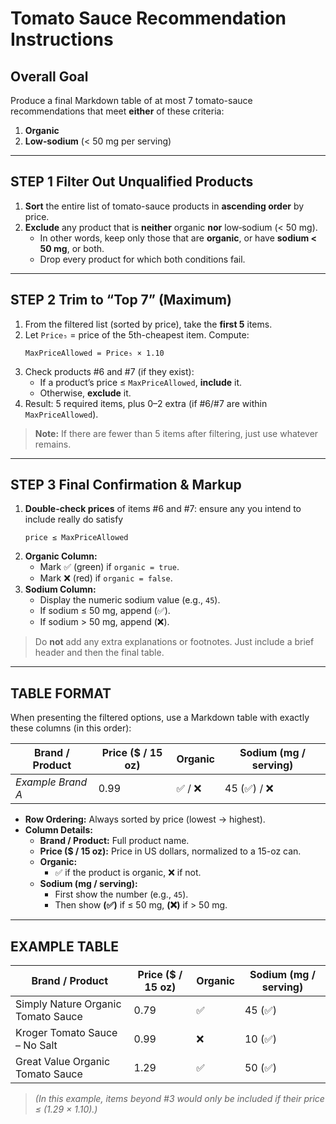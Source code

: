 # Tomato Sauce Recommendation Instructions


## Overall Goal
Produce a final Markdown table of at most 7 tomato-sauce recommendations that meet **either** of these criteria:
1. **Organic**  
2. **Low‐sodium** (< 50 mg per serving)

---

## STEP 1 Filter Out Unqualified Products
1. **Sort** the entire list of tomato-sauce products in **ascending order** by price.  
2. **Exclude** any product that is **neither** organic **nor** low‐sodium (< 50 mg).  
   - In other words, keep only those that are **organic**, or have **sodium < 50 mg**, or both.  
   - Drop every product for which both conditions fail.  

---

## STEP 2 Trim to “Top 7” (Maximum)
1. From the filtered list (sorted by price), take the **first 5** items.  
2. Let `Price₅` = price of the 5th-cheapest item. Compute:  
   ```
   MaxPriceAllowed = Price₅ × 1.10
   ```  
3. Check products #6 and #7 (if they exist):  
   - If a product’s price ≤ `MaxPriceAllowed`, **include** it.  
   - Otherwise, **exclude** it.  
4. Result: 5 required items, plus 0–2 extra (if #6/#7 are within `MaxPriceAllowed`).  

> **Note:** If there are fewer than 5 items after filtering, just use whatever remains.

---

## STEP 3 Final Confirmation & Markup
1. **Double-check prices** of items #6 and #7: ensure any you intend to include really do satisfy  
   ```
   price ≤ MaxPriceAllowed
   ```  
2. **Organic Column:**  
   - Mark ✅ (green) if `organic = true`.  
   - Mark ❌ (red) if `organic = false`.  
3. **Sodium Column:**  
   - Display the numeric sodium value (e.g., `45`).  
   - If sodium ≤ 50 mg, append (✅).  
   - If sodium > 50 mg, append (❌).  

> Do **not** add any extra explanations or footnotes. Just include a brief header and then the final table.

---

## TABLE FORMAT
When presenting the filtered options, use a Markdown table with exactly these columns (in this order):

| Brand / Product               | Price ($ / 15 oz) | Organic | Sodium (mg / serving) |
|-------------------------------|--------------------|---------|-----------------------|
| _Example Brand A_             | 0.99               | ✅ / ❌  | 45 (✅) / ❌           |

- **Row Ordering:** Always sorted by price (lowest → highest).  
- **Column Details:**  
  - **Brand / Product:** Full product name.  
  - **Price ($ / 15 oz):** Price in US dollars, normalized to a 15-oz can.  
  - **Organic:**  
    - ✅ if the product is organic, ❌ if not.  
  - **Sodium (mg / serving):**  
    - First show the number (e.g., `45`).  
    - Then show **(✅)** if ≤ 50 mg, **(❌)** if > 50 mg.  

---

## EXAMPLE TABLE

| Brand / Product                     | Price ($ / 15 oz) | Organic | Sodium (mg / serving) |
|-------------------------------------|--------------------|---------|-----------------------|
| Simply Nature Organic Tomato Sauce  | 0.79               | ✅       | 45 (✅)               |
| Kroger Tomato Sauce – No Salt       | 0.99               | ❌       | 10 (✅)               |
| Great Value Organic Tomato Sauce    | 1.29               | ✅       | 50 (✅)               |

> *(In this example, items beyond #3 would only be included if their price ≤ (1.29 × 1.10).)*

